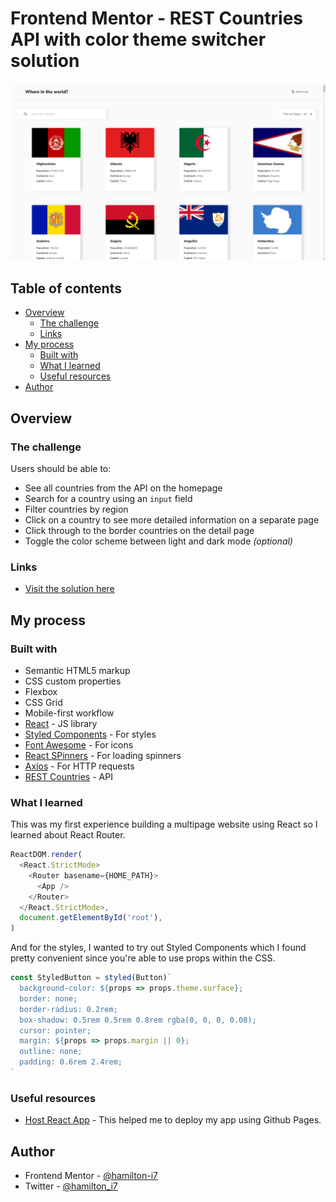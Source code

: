 # Frontend Mentor - REST Countries API with color theme switcher solution

![Website preview](./src/design/countries-preview.png)

## Table of contents

- [Overview](#overview)
  - [The challenge](#the-challenge)
  - [Links](#links)
- [My process](#my-process)
  - [Built with](#built-with)
  - [What I learned](#what-i-learned)
  - [Useful resources](#useful-resources)
- [Author](#author)

## Overview

### The challenge

Users should be able to:

- See all countries from the API on the homepage
- Search for a country using an `input` field
- Filter countries by region
- Click on a country to see more detailed information on a separate page
- Click through to the border countries on the detail page
- Toggle the color scheme between light and dark mode _(optional)_

### Links

- [Visit the solution here](https://hamilton-i7.github.io/countries/#/)

## My process

### Built with

- Semantic HTML5 markup
- CSS custom properties
- Flexbox
- CSS Grid
- Mobile-first workflow
- [React](https://reactjs.org/) - JS library
- [Styled Components](https://styled-components.com/) - For styles
- [Font Awesome](https://fontawesome.com/) - For icons
- [React SPinners](https://www.npmjs.com/package/react-spinners) - For loading spinners
- [Axios](https://www.npmjs.com/package/axios) - For HTTP requests
- [REST Countries](https://restcountries.com/) - API

### What I learned

This was my first experience building a multipage website using React so I learned about React Router.

```js
ReactDOM.render(
  <React.StrictMode>
    <Router basename={HOME_PATH}>
      <App />
    </Router>
  </React.StrictMode>,
  document.getElementById('root'),
)
```

And for the styles, I wanted to try out Styled Components which I found pretty convenient since you're able to use props within the CSS.

```js
const StyledButton = styled(Button)`
  background-color: ${props => props.theme.surface};
  border: none;
  border-radius: 0.2rem;
  box-shadow: 0.5rem 0.5rem 0.8rem rgba(0, 0, 0, 0.08);
  cursor: pointer;
  margin: ${props => props.margin || 0};
  outline: none;
  padding: 0.6rem 2.4rem;
`
```

### Useful resources

- [Host React App](https://medium.com/swlh/create-deploy-host-react-app-for-free-github-pages-c1f41bed6497) - This helped me to deploy my app using Github Pages.

## Author

- Frontend Mentor - [@hamilton-i7](https://www.frontendmentor.io/profile/hamilton-i7)
- Twitter - [@hamilton_i7](https://twitter.com/hamilton_i7)
